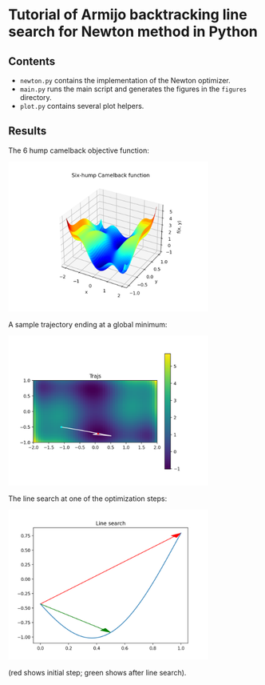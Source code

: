 # Tutorial of Armijo backtracking line search for Newton method in Python

## Contents

* `newton.py` contains the implementation of the Newton optimizer.
* `main.py` runs the main script and generates the figures in the `figures` directory.
* `plot.py` contains several plot helpers.

## Results

The 6 hump camelback objective function:

<img src="figures/3d.png" alt="drawing" width="400"/>

A sample trajectory ending at a global minimum:

<img src="figures/trajs.png" alt="drawing" width="400"/>

The line search at one of the optimization steps:

<img src="figures/line_search.png" alt="drawing" width="400"/>

(red shows initial step; green shows after line search).